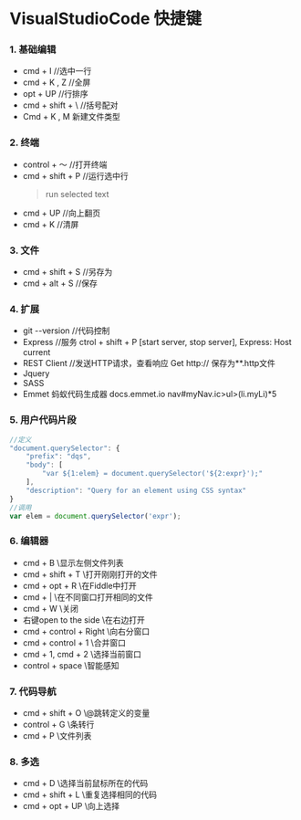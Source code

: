 # VisualStudioCode 快捷键

### 1. 基础编辑
* cmd + I 			//选中一行
* cmd + K , Z		//全屏
* opt + UP			//行排序
* cmd + shift + \ 	//括号配对
* Cmd + K , M 新建文件类型

### 2. 终端
* control + ～		//打开终端
* cmd + shift + P	//运行选中行
	> run selected text
* cmd + UP 			//向上翻页
* cmd + K			//清屏

### 3. 文件
* cmd + shift + S 	//另存为
* cmd + alt + S		//保存

### 4. 扩展
* git --version		//代码控制
* Express			//服务
  ctrol + shift + P  [start server, stop server], Express: Host current 
* REST Client		//发送HTTP请求，查看响应
  Get http:// 
  保存为**.http文件
* Jquery
* SASS
* Emmet 蚂蚁代码生成器 docs.emmet.io
  nav#myNav.ic>ul>(li.myLi)*5

### 5. 用户代码片段
```javascript
//定义
"document.querySelector": {
	"prefix": "dqs",
	"body": [
		"var ${1:elem} = document.querySelector('${2:expr}');"
	],
	"description": "Query for an element using CSS syntax"
}
//调用
var elem = document.querySelector('expr');
```

### 6. 编辑器
* cmd + B					\\显示左侧文件列表
* cmd + shift + T			\\打开刚刚打开的文件	
* cmd + opt + R				\\在Fiddle中打开
* cmd + |					\\在不同窗口打开相同的文件
* cmd + W					\\关闭
* 右键open to the side		 \\在右边打开
* cmd + control + Right		\\向右分窗口
* cmd + control + 1			\\合并窗口
* cmd + 1, cmd + 2			\\选择当前窗口
* control + space			\\智能感知

### 7. 代码导航
* cmd + shift + O			\\@跳转定义的变量
* control + G				\\条转行
* cmd + P					\\文件列表

### 8. 多选
* cmd + D					\\选择当前鼠标所在的代码
* cmd + shift + L			\\重复选择相同的代码
* cmd + opt + UP			\\向上选择
 